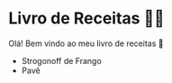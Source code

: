 # Livro de Receitas :woman_cook:



Olá! Bem vindo ao meu livro de receitas :wave:

* Strogonoff de Frango
* Pavê
